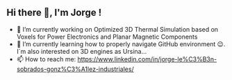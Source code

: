 ## Hi there 👋, I'm Jorge !

- 🔭 I’m currently working on Optimized 3D Thermal Simulation based on Voxels for Power Electronics and Planar Magnetic Components
- 🌱 I’m currently learning how to properly navigate GitHub environment 😉. I´m also interested on 3D engines as Ursina...
- 📫 How to reach me: https://www.linkedin.com/in/jorge-le%C3%B3n-sobrados-gonz%C3%A1lez-industriales/
<!-- 
- 👯 I’m looking to collaborate on ...
- 🤔 I’m looking for help with ...
- 💬 Ask me about ...
- ⚡ Fun fact: ...
- -->


